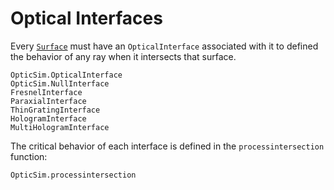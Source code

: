 # Optical Interfaces

Every [`Surface`](@ref) must have an `OpticalInterface` associated with it to defined the behavior of any ray when it intersects that surface.

```@docs; canonical = false
OpticSim.OpticalInterface
OpticSim.NullInterface
FresnelInterface
ParaxialInterface
ThinGratingInterface
HologramInterface
MultiHologramInterface
```

The critical behavior of each interface is defined in the `processintersection` function:

```@docs; canonical = false
OpticSim.processintersection
```
